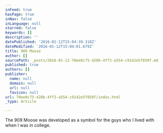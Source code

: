 ```yaml
---
inFeed: true
hasPage: true
inNav: false
inLanguage: null
starred: false
keywords: []
description: ''
datePublished: '2016-01-12T15:04:39.318Z'
dateModified: '2016-01-12T15:04:01.679Z'
title: 909 Moose
author: []
sourcePath: _posts/2016-01-12-70ee0c75-428b-4ff3-a554-c9142e5f850f.md
published: true
authors: []
publisher:
  name: null
  domain: null
  url: null
  favicon: null
url: 70ee0c75-428b-4ff3-a554-c9142e5f850f/index.html
_type: Article

---
```

The 909 Moose was developed as a symbol for the guys who I lived with when I was in college.